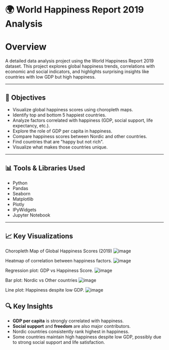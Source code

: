 # 🌍 World Happiness Report 2019 Analysis

# Overview

A detailed data analysis project using the World Happiness Report 2019 dataset. This project explores global happiness trends, correlations with economic and social indicators, and highlights surprising insights like countries with low GDP but high happiness.

---


## 📌 Objectives

- Visualize global happiness scores using choropleth maps.
- Identify top and bottom 5 happiest countries.
- Analyze factors correlated with happiness (GDP, social support, life expectancy, etc.).
- Explore the role of GDP per capita in happiness.
- Compare happiness scores between Nordic and other countries.
- Find countries that are "happy but not rich".
- Visualize what makes those countries unique.

---

## 📊 Tools & Libraries Used

- Python
- Pandas
- Seaborn
- Matplotlib
- Plotly
- IPyWidgets
- Jupyter Notebook

---

## 📈 Key Visualizations

Choropleth Map of Global Happiness Scores (2019)
![image](https://github.com/user-attachments/assets/f4f436c9-064a-43f9-b797-e497c74ea401)



Heatmap of correlation between happiness factors.
![image](https://github.com/user-attachments/assets/7f9fac14-091c-4381-9ce0-625512ffe56e)



 Regression plot: GDP vs Happiness Score.
![image](https://github.com/user-attachments/assets/c6bfdae9-4be8-49cd-bac1-b0895f305839)


 Bar plot: Nordic vs Other countries
![image](https://github.com/user-attachments/assets/dc96259a-2a02-4cc7-8070-04f67a6ce48b)


Line plot: Happiness despite low GDP.
![image](https://github.com/user-attachments/assets/33251270-d883-4cea-83b3-6225d39b457d)



## 🔍 Key Insights

- **GDP per capita** is strongly correlated with happiness.
- **Social support** and **freedom** are also major contributors.
- Nordic countries consistently rank highest in happiness.
- Some countries maintain high happiness despite low GDP, possibly due to strong social support and life satisfaction.
  





